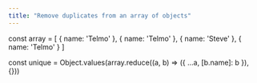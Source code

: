 ```yaml
---
title: "Remove duplicates from an array of objects"
---
```


const array = [
  { name: 'Telmo' },
  { name: 'Telmo' },
  { name: 'Steve' },
  { name: 'Telmo' }
]

const unique = Object.values(array.reduce((a, b) => ({
  ...a,
  [b.name]: b
}), {}))
